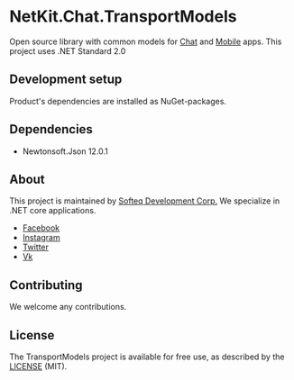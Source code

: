 # NetKit.Chat.TransportModels

Open source library with common models for [Chat](https://github.com/Softeq/NetKit.Chat) and [Mobile](https://github.com/Softeq/XToolkit.Chat) apps. 
This project uses .NET Standard 2.0

## Development setup

Product's dependencies are installed as NuGet-packages.

## Dependencies

 - Newtonsoft.Json 12.0.1

## About

This project is maintained by [Softeq Development Corp.](https://www.softeq.com/)
We specialize in .NET core applications.

 - [Facebook](https://web.facebook.com/Softeq.by/)
 - [Instagram](https://www.instagram.com/softeq/)
 - [Twitter](https://twitter.com/Softeq)
 - [Vk](https://vk.com/club21079655)

## Contributing

We welcome any contributions.

## License

The TransportModels project is available for free use, as described by the [LICENSE](/LICENSE) (MIT).